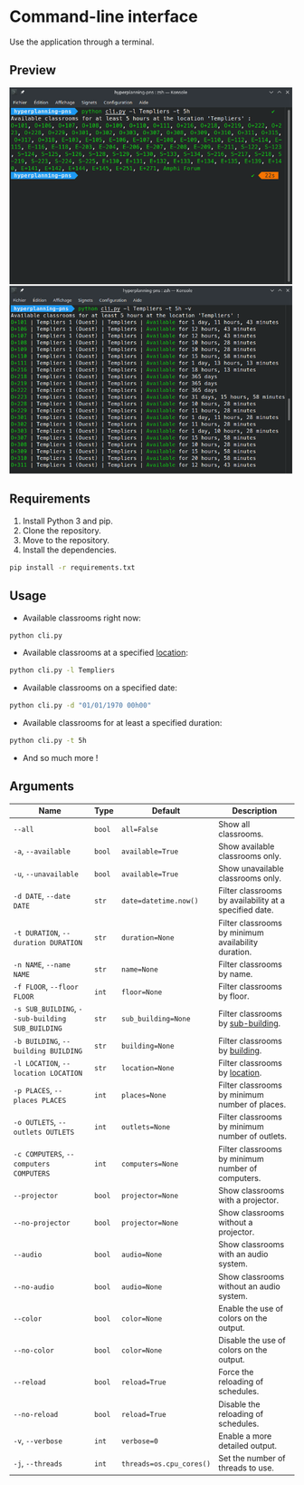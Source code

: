 # Command-line interface

Use the application through a terminal.

## Preview

<img src="images/cli.png" width="500" alt="CLI preview"/>
<img src="images/cli2.png" width="500" alt="CLI preview 2"/>

## Requirements

1. Install Python 3 and pip.
2. Clone the repository.
3. Move to the repository.
4. Install the dependencies.
```bash
pip install -r requirements.txt
```

## Usage

- Available classrooms right now:
```bash
python cli.py
```

- Available classrooms at a specified [location](../locations/README.md):
```bash
python cli.py -l Templiers
```

- Available classrooms on a specified date:
```bash
python cli.py -d "01/01/1970 00h00"
```

- Available classrooms for at least a specified duration:
```bash
python cli.py -t 5h
```

- And so much more !

## Arguments

| Name                                             | Type   | Default                    | Description                                            |
|--------------------------------------------------|--------|----------------------------|--------------------------------------------------------|
| `--all`                                          | `bool` | `all=False`                | Show all classrooms.                                   |
| `-a`, `--available`                              | `bool` | `available=True`           | Show available classrooms only.                        |
| `-u`, `--unavailable`                            | `bool` | `available=True`           | Show unavailable classrooms only.                      |
| `-d DATE`, `--date DATE`                         | `str`  | `date=datetime.now()`      | Filter classrooms by availability at a specified date. |
| `-t DURATION`, `--duration DURATION`             | `str`  | `duration=None`            | Filter classrooms by minimum availability duration.    |
| `-n NAME`, `--name NAME`                         | `str`  | `name=None`                | Filter classrooms by name.                             |
| `-f FLOOR`, `--floor FLOOR`                      | `int`  | `floor=None`               | Filter classrooms by floor.                            |
| `-s SUB_BUILDING`, `--sub-building SUB_BUILDING` | `str`  | `sub_building=None`        | Filter classrooms by [sub-building](../locations/README.md).                     |
| `-b BUILDING`, `--building BUILDING`             | `str`  | `building=None`            | Filter classrooms by [building](../locations/README.md).                         |
| `-l LOCATION`, `--location LOCATION`             | `str`  | `location=None`            | Filter classrooms by [location](../locations/README.md).                         |
| `-p PLACES`, `--places PLACES`                   | `int`  | `places=None`              | Filter classrooms by minimum number of places.         |
| `-o OUTLETS`, `--outlets OUTLETS`                | `int`  | `outlets=None`             | Filter classrooms by minimum number of outlets.        |
| `-c COMPUTERS`, `--computers COMPUTERS`          | `int`  | `computers=None`           | Filter classrooms by minimum number of computers.      |
| `--projector`                                    | `bool` | `projector=None`           | Show classrooms with a projector.                      |
| `--no-projector`                                 | `bool` | `projector=None`           | Show classrooms without a projector.                   |
| `--audio`                                        | `bool` | `audio=None`               | Show classrooms with an audio system.                  |
| `--no-audio`                                     | `bool` | `audio=None`               | Show classrooms without an audio system.               |
| `--color`                                        | `bool` | `color=None`               | Enable the use of colors on the output.                |
| `--no-color`                                     | `bool` | `color=None`               | Disable the use of colors on the output.               |
| `--reload`                                       | `bool` | `reload=True`              | Force the reloading of schedules.                      |
| `--no-reload`                                    | `bool` | `reload=True`              | Disable the reloading of schedules.                    |
| `-v`, `--verbose`                                | `int`  | `verbose=0`                | Enable a more detailed output.                         |
| `-j`, `--threads`                                | `int`  | `threads=os.cpu_cores()` | Set the number of threads to use.                      |
